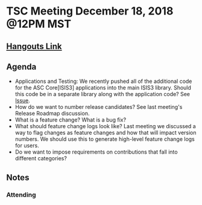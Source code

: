 # TSC Meeting December 18, 2018 @12PM MST

## [Hangouts Link](https://hangouts.google.com/hangouts/_/doi.gov/jlaura)


## Agenda
- Applications and Testing: We recently pushed all of the additional code for the ASC Core[ISIS3] applications into the main ISIS3 library. Should this code be in a separate library along with the application code? See [Issue](https://github.com/USGS-Astrogeology/ISIS3/issues/600).
- How do we want to number release candidates? See last meeting's Release Roadmap discussion.
- What is a feature change? What is a bug fix?
- What should feature change logs look like? Last meeting we discussed a way to flag changes as feature changes and how that will impact version numbers. We should use this to generate high-level feature change logs for users.
- Do we want to impose requirements on contributions that fall into different categories?

## Notes

### Attending
